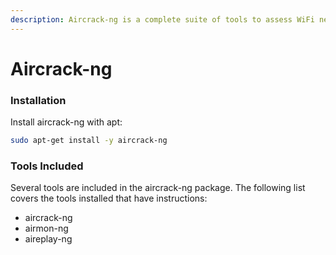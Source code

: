 ```yaml
---
description: Aircrack-ng is a complete suite of tools to assess WiFi network security.
---
```


# Aircrack-ng

### Installation

Install aircrack-ng with apt:

```bash
sudo apt-get install -y aircrack-ng
```

### Tools Included

Several tools are included in the aircrack-ng package. The following list covers the tools installed that have instructions:

* aircrack-ng
* airmon-ng
* aireplay-ng
